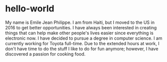 # hello-world
My name is Emile Jean Philippe. I am from Haiti, but I moved to the US in 2016 to get better opportunities. I have always been interested in creating things that can help make other people's lives easier since everything is electronic now. I have decided to pursue a degree in computer science. I am currently working for Toyota full-time. Due to the extended hours at work, I don't have time to do the stuff I like to do for fun anymore; however, I have discovered a passion for cooking food. 
